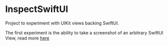 # InspectSwiftUI

Project to experiment with UIKit views backing SwiftUI.

The first experiment is the ability to take a screenshot of an arbitrary SwiftUI View, read more [here](https://www.gfrigerio.com/take-screenshots-of-swiftui-views/)
